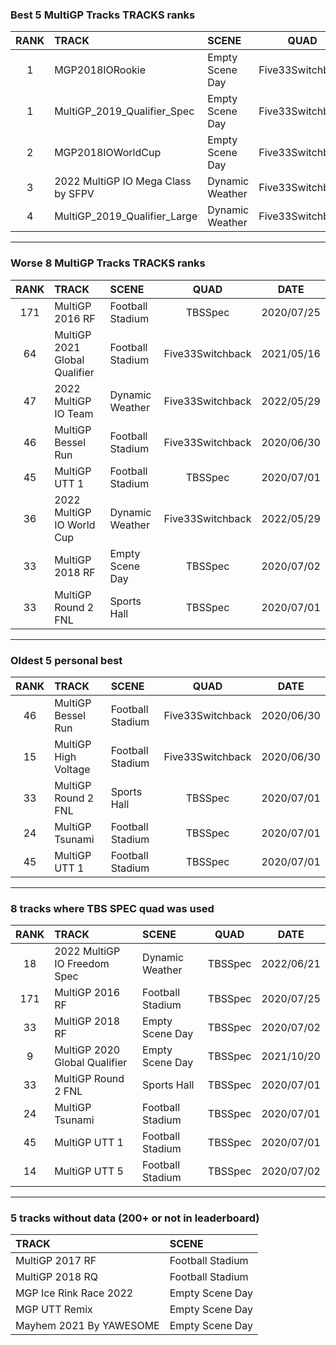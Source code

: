 ### Best 5 MultiGP Tracks TRACKS ranks
|RANK|TRACK|SCENE|QUAD|DATE|
|:---:|:---|:---|:---:|:---:|
|1|MGP2018IORookie|Empty Scene Day|Five33Switchback|2021/08/17|
|1|MultiGP_2019_Qualifier_Spec|Empty Scene Day|Five33Switchback|2021/05/11|
|2|MGP2018IOWorldCup|Empty Scene Day|Five33Switchback|2022/02/09|
|3|2022 MultiGP IO Mega Class by SFPV|Dynamic Weather|Five33Switchback|2022/06/05|
|4|MultiGP_2019_Qualifier_Large|Dynamic Weather|Five33Switchback|2021/05/11|
---
### Worse 8 MultiGP Tracks TRACKS ranks
|RANK|TRACK|SCENE|QUAD|DATE|
|:---:|:---|:---|:---:|:---:|
|171|MultiGP 2016 RF|Football Stadium|TBSSpec|2020/07/25|
|64|MultiGP 2021 Global Qualifier|Football Stadium|Five33Switchback|2021/05/16|
|47|2022 MultiGP IO Team|Dynamic Weather|Five33Switchback|2022/05/29|
|46|MultiGP Bessel Run|Football Stadium|Five33Switchback|2020/06/30|
|45|MultiGP UTT 1|Football Stadium|TBSSpec|2020/07/01|
|36|2022 MultiGP IO World Cup|Dynamic Weather|Five33Switchback|2022/05/29|
|33|MultiGP 2018 RF|Empty Scene Day|TBSSpec|2020/07/02|
|33|MultiGP Round 2 FNL|Sports Hall|TBSSpec|2020/07/01|
---
### Oldest 5 personal best
|RANK|TRACK|SCENE|QUAD|DATE|
|:---:|:---|:---|:---:|:---:|
|46|MultiGP Bessel Run|Football Stadium|Five33Switchback|2020/06/30|
|15|MultiGP High Voltage|Football Stadium|Five33Switchback|2020/06/30|
|33|MultiGP Round 2 FNL|Sports Hall|TBSSpec|2020/07/01|
|24|MultiGP Tsunami|Football Stadium|TBSSpec|2020/07/01|
|45|MultiGP UTT 1|Football Stadium|TBSSpec|2020/07/01|
---
### 8 tracks where TBS SPEC quad was used
|RANK|TRACK|SCENE|QUAD|DATE|
|:---:|:---|:---|:---:|:---:|
|18|2022 MultiGP IO Freedom Spec|Dynamic Weather|TBSSpec|2022/06/21|
|171|MultiGP 2016 RF|Football Stadium|TBSSpec|2020/07/25|
|33|MultiGP 2018 RF|Empty Scene Day|TBSSpec|2020/07/02|
|9|MultiGP 2020 Global Qualifier|Empty Scene Day|TBSSpec|2021/10/20|
|33|MultiGP Round 2 FNL|Sports Hall|TBSSpec|2020/07/01|
|24|MultiGP Tsunami|Football Stadium|TBSSpec|2020/07/01|
|45|MultiGP UTT 1|Football Stadium|TBSSpec|2020/07/01|
|14|MultiGP UTT 5|Football Stadium|TBSSpec|2020/07/02|
---
### 5 tracks without data (200+ or not in leaderboard)
|TRACK|SCENE|
|:---|:---|
|MultiGP 2017 RF|Football Stadium|
|MultiGP 2018 RQ|Football Stadium|
|MGP Ice Rink Race 2022|Empty Scene Day|
|MGP UTT Remix|Empty Scene Day|
|Mayhem 2021 By YAWESOME|Empty Scene Day|

